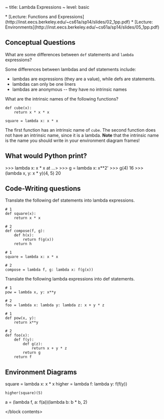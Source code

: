 ~ title: Lambda Expressions
~ level: basic

<block references>
* [Lecture: Functions and Expressions](http://inst.eecs.berkeley.edu/~cs61a/sp14/slides/02_1pp.pdf)
* [Lecture: Environments](http://inst.eecs.berkeley.edu/~cs61a/sp14/slides/05_1pp.pdf)
</block references>

<block notes>
</block notes>

<block contents>

Conceptual Questions
--------------------

<question>

What are some differences between `def` statements and `lambda`
expressions?

<solution>

Some differences between lambdas and def statements include:

* lambdas are expressions (they are a value), while defs are
  statements.
* lambdas can only be one liners
* lambdas are anonymous -- they have no intrinsic names

</solution>

<question>

What are the intrinsic names of the following functions?

    def cube(x):
        return x * x * x

    square = lambda x: x * x

<solution>

The first function has an intrinsic name of `cube`. The second function
does not have an intrinsic name, since it is a lambda. **Note** that
the intrinsic name is the name you should write in your environment
diagram frames!

</solution>

What would Python print?
------------------------

<question>

<prompt>
    >>> lambda x: x * x
    <function <lambda > at ...>
    >>> g = lambda x: x**2'
    >>> g(4)
    16
    >>> (lambda x, y: x * y)(4, 5)
    20
</prompt>


Code-Writing questions
----------------------

<question>

Translate the following def statements into lambda expressions.

    # 1
    def square(x):
        return x * x

    # 2
    def compose(f, g):
        def h(x):
            return f(g(x))
        return h

<solution>

    # 1
    square = lambda x: x * x

    # 2
    compose = lambda f, g: lambda x: f(g(x))

</solution>

<question>

Translate the following lambda expressions into def statements.

    # 1
    pow = lambda x, y: x**y

    # 2
    foo = lambda x: lambda y: lambda z: x + y * z

<solution>

    # 1
    def pow(x, y):
        return x**y

    # 2
    def foo(x):
        def f(y):
            def g(z):
                return x + y * z
            return g
        return f

</solution>

Environment Diagrams
--------------------

<question>

<env>
    square = lambda x: x * x
    higher = lambda f: lambda y: f(f(y))

    higher(square)(5)
</env>

<question>

<env>
    a = (lambda f, a: f(a))(lambda b: b * b, 2)
</env>

</block contents>
